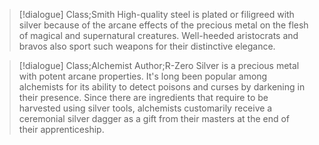 >[!dialogue] Class;Smith
>High-quality steel is plated or filigreed with silver because of the arcane effects of the precious metal on the flesh of magical and supernatural creatures. Well-heeded aristocrats and bravos also sport such weapons for their distinctive elegance.

>[!dialogue] Class;Alchemist Author;R-Zero
>Silver is a precious metal with potent arcane properties. It's long been popular among alchemists for its ability to detect poisons and curses by darkening in their presence. Since there are ingredients that require to be harvested using silver tools, alchemists customarily receive a ceremonial silver dagger as a gift from their masters at the end of their apprenticeship.